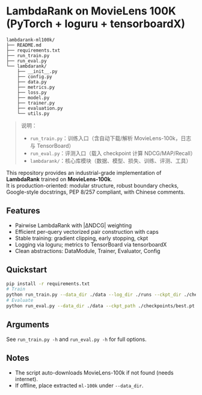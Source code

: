 # LambdaRank on MovieLens 100K (PyTorch + loguru + tensorboardX)

```
lambdarank-ml100k/
├── README.md
├── requirements.txt
├── run_train.py
├── run_eval.py
└── lambdarank/
    ├── __init__.py
    ├── config.py
    ├── data.py
    ├── metrics.py
    ├── loss.py
    ├── model.py
    ├── trainer.py
    ├── evaluation.py
    └── utils.py
```

> 说明：
>
> * `run_train.py`：训练入口（含自动下载/解析 MovieLens-100k，日志与 TensorBoard）
> * `run_eval.py`：评测入口（载入 checkpoint 计算 NDCG/MAP/Recall）
> * `lambdarank/`：核心库模块（数据、模型、损失、训练、评测、工具）


This repository provides an industrial-grade implementation of **LambdaRank** trained on **MovieLens-100k**.  
It is production-oriented: modular structure, robust boundary checks, Google-style docstrings, PEP 8/257 compliant, with Chinese comments.

## Features
- Pairwise LambdaRank with |ΔNDCG| weighting
- Efficient per-query vectorized pair construction with caps
- Stable training: gradient clipping, early stopping, ckpt
- Logging via loguru; metrics to TensorBoard via tensorboardX
- Clean abstractions: DataModule, Trainer, Evaluator, Config

## Quickstart
```bash
pip install -r requirements.txt
# Train
python run_train.py --data_dir ./data --log_dir ./runs --ckpt_dir ./checkpoints
# Evaluate
python run_eval.py --data_dir ./data --ckpt_path ./checkpoints/best.pt
````

## Arguments

See `run_train.py -h` and `run_eval.py -h` for full options.

## Notes

* The script auto-downloads MovieLens-100k if not found (needs internet).
* If offline, place extracted `ml-100k` under `--data_dir`.